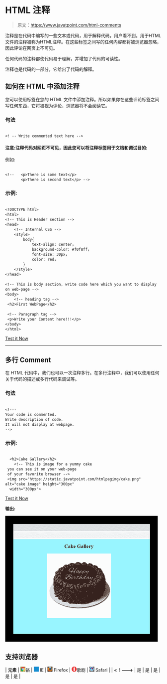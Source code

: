 # HTML 注释

> 原文：<https://www.javatpoint.com/html-comments>

注释是在代码中编写的一些文本或代码，用于解释代码，用户看不到。用于HTML文件的注释被称为HTML注释。在这些标签之间写的任何内容都将被浏览器忽略，因此评论在网页上不可见。

任何代码的注释都使代码易于理解，并增加了代码的可读性。

注释也是代码的一部分，它给出了代码的解释。

## 如何在 HTML 中添加注释

您可以使用标签在您的 HTML 文件中添加注释。所以如果你在这些评论标签之间写任何东西，它将被视为评论，浏览器将不会阅读它。

### 句法

```

<! -- Write commented text here -->

```

#### 注意:注释代码对网页不可见，因此您可以将注释标签用于文档和调试目的:

例如:

```

<!--   <p>There is some text</p>
  	   <p>There is second text</p> -->

```

### 示例:

```

<!DOCTYPE html>
<html>
<!-- This is Header section -->
<head>
	<!-- Internal CSS -->
	<style>
		body{
			text-align: center;
			background-color: #f0f8ff;
			font-size: 30px;
			color: red;
		}
	</style>
</head>

<!-- This is body section, write code here which you want to display on web-page -->
<body>
	<!-- heading tag -->
 <h2>First WebPage</h2>

 <!-- Paragraph tag -->
 <p>Write your Content here!!!</p>
</body>
</html>

```

[Test it Now](https://www.javatpoint.com/oprweb/test.jsp?filename=htmlcomments)

* * *

## 多行 Comment

在 HTML 代码中，我们也可以一次注释多行。在多行注释中，我们可以使用任何关于代码的描述或多行代码来调试等。

### 句法

```

<!---
Your code is commented. 
Write description of code.
It will not display at webpage. 
-->

```

### 示例:

```

  <h2>Cake Gallery</h2>
	<!-- This is image for a yummy cake
 you can see it on your web-page
 of your favorite browser -->
 <img src="https://static.javatpoint.com/htmlpagimg/cake.png" alt="cake image" height="300px"
  width="300px">

```

[Test it Now](https://www.javatpoint.com/oprweb/test.jsp?filename=htmlcomments2)

**输出:**

![HTML Comments](img/7798439cc1b9953a385bd5ec7baec8b0.png)

## 支持浏览器

| **元素** | ![chrome browser](img/4fbdc93dc2016c5049ed108e7318df19.png)铬 | ![ie browser](img/83dd23df1fe8373fd5bf054b2c1dd88b.png) IE | ![firefox browser](img/4f001fff393888a8a807ed29b28145d1.png) Firefox | ![opera browser](img/6cad4a592cc69a052056a0577b4aac65.png)歌剧 | ![safari browser](img/a0f6a9711a92203c5dc5c127fe9c9fca.png) Safari |
| **<！--->** | 是 | 是 | 是 | 是 | 是 |